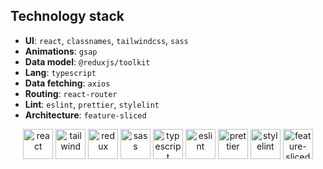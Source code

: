 ## Technology stack

- **UI**: `react`, `classnames`, `tailwindcss`, `sass`
- **Animations**: `gsap`
- **Data model**: `@reduxjs/toolkit`
- **Lang**: `typescript`
- **Data fetching**: `axios`
- **Routing**: `react-router`
- **Lint**: `eslint`, `prettier`, `stylelint`
- **Architecture**: `feature-sliced`

<div align="center">
    <img title="react" alt="react" height=48 src="https://cdn.auth0.com/blog/react-js/react.png"/>
    <img title="tailwind" alt="tailwind" height=48 src="https://upload.wikimedia.org/wikipedia/commons/thumb/d/d5/Tailwind_CSS_Logo.svg/600px-Tailwind_CSS_Logo.svg.png?20211001194333"/>
    <img title="redux" alt="redux" height=48 src="https://redux.js.org/img/redux.svg"/>
    <img title="sass" alt="sass" height=48 src="https://sass-lang.com/assets/img/logos/logo-b6e1ef6e.svg"/>
    <img title="typescript" alt="typescript" height=48 src="https://raw.githubusercontent.com/remojansen/logo.ts/master/ts.png"/>
    <img title="eslint" alt="eslint" height=48 src="https://d33wubrfki0l68.cloudfront.net/204482ca413433c80cd14fe369e2181dd97a2a40/092e2/assets/img/logo.svg"/>
    <img title="prettier" alt="prettier" height=48 src="https://prettier.io/icon.png"/>
    <img title="stylelint" alt="stylelint" height=48 src="https://camo.githubusercontent.com/aa04feafbd080140cd834905cf171ccf7b06fc5f1f1ae07ce9879218165312d1/68747470733a2f2f63646e2e776f726c64766563746f726c6f676f2e636f6d2f6c6f676f732f7374796c656c696e742e737667"/>
    <img title="feature-sliced" alt="feature-sliced" height=48 src="https://avatars.githubusercontent.com/u/60469024?s=200&v=4"/>
</div>
